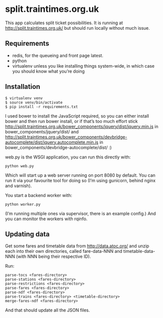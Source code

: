 split.traintimes.org.uk
=======================

This app calculates split ticket possibilities. It is running at
http://split.traintimes.org.uk/ but should run locally without much issue.

Requirements
------------

* redis, for the queueing and front page latest.
* python
* virtualenv unless you like installing things system-wide, in which case you
  should know what you’re doing

Installation
------------

    $ virtualenv venv
    $ source venv/bin/activate
    $ pip install -r requirements.txt

I used bower to install the JavaScript required, so you can either install
bower and then run bower install, or if that’s too much effort stick
http://split.traintimes.org.uk/bower_components/jquery/dist/jquery.min.js in
bower_components/jquery/dist/ and
http://split.traintimes.org.uk/bower_components/devbridge-autocomplete/dist/jquery.autocomplete.min.js
in bower_components/devbridge-autocomplete/dist/ :)

web.py is the WSGI application, you can run this directly with:

    python web.py

Which will start up a web server running on port 8080 by default. You can run
it via your favourite tool for doing so (I’m using gunicorn, behind
nginx and varnish).

You start a backend worker with:

    python worker.py

(I’m running multiple ones via supervisor, there is an example config.)
And you can monitor the workers with rqinfo.

Updating data
-------------

Get some fares and timetable data from http://data.atoc.org/ and unzip each
into their own directories, called fare-data-NNN and timetable-data-NNN (with
NNN being their respective ID).

Run:

    parse-tocs <fares-directory>
    parse-stations <fares-directory>
    parse-restrictions <fares-directory>
    parse-fares <fares-directory>
    parse-ndf <fares-directory>
    parse-trains <fares-directory> <timetable-directory>
    merge-fares-ndf <fares-directory>

And that should update all the JSON files.
